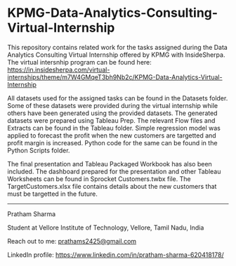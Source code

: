 # KPMG-Data-Analytics-Consulting-Virtual-Internship
This repository contains related work for the tasks assigned during the Data Analytics Consulting Virtual Internship offered by KPMG with InsideSherpa. The virtual intersnhip program can be found here: https://in.insidesherpa.com/virtual-internships/theme/m7W4GMqeT3bh9Nb2c/KPMG-Data-Analytics-Virtual-Internship

All datasets used for the assigned tasks can be found in the Datasets folder. Some of these datasets were provided during the virtual internship while others have been generated using the provided datasets. The generated datasets were prepared using Tableau Prep. The relevant Flow files and Extracts can be found in the Tableau folder. Simple regression model was applied to forecast the profit when the new customers are targetted and profit margin is increased. Python code for the same can be found in the Python Scripts folder.

The final presentation and Tableau Packaged Workbook has also been included. The dashboard prepared for the presentation and other Tableau Worksheets can be found in Sprocket Customers.twbx file. The TargetCustomers.xlsx file contains details about the new customers that must be targetted in the future.

-----------------------------------------------------------------------------------------------------------------------------------------------------------------------------------

Pratham Sharma

Student at Vellore Institute of Technology, Vellore, Tamil Nadu, India

Reach out to me: prathams2425@gmail.com

LinkedIn profile: https://www.linkedin.com/in/pratham-sharma-620418178/
